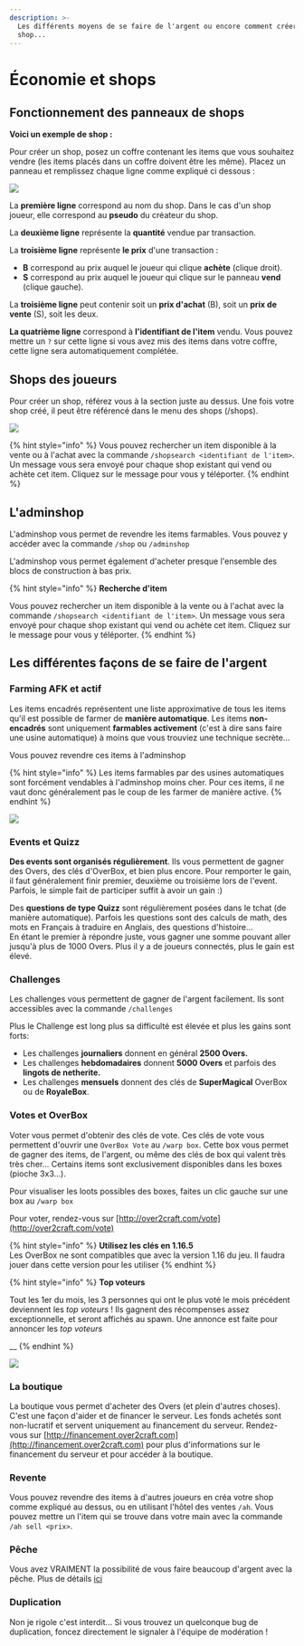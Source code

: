```yaml
---
description: >-
  Les différents moyens de se faire de l'argent ou encore comment créer un
  shop...
---
```


# Économie et shops

## Fonctionnement des panneaux de shops

**Voici un exemple de shop :**

Pour créer un shop, posez un coffre contenant les items que vous souhaitez vendre \(les items placés dans un coffre doivent être les même\). Placez un panneau et remplissez chaque ligne comme expliqué ci dessous :

![](.gitbook/assets/image%20%287%29.png)

La **première ligne** correspond au nom du shop. Dans le cas d'un shop joueur, elle correspond au **pseudo** du créateur du shop.

La **deuxième ligne** représente la **quantité** vendue par transaction.

La **troisième ligne** représente **le prix** d'une transaction :

* **B** correspond au prix auquel le joueur qui clique **achète** \(clique droit\).
* **S** correspond au prix auquel le joueur qui clique sur le panneau **vend** \(clique gauche\).

La **troisième ligne** peut contenir soit un **prix d'achat** \(B\), soit un **prix de vente** \(S\), soit les deux.

**La quatrième ligne** correspond à **l'identifiant de l'item** vendu. Vous pouvez mettre un `?` sur cette ligne si vous avez mis des items dans votre coffre, cette ligne sera automatiquement complétée.

## Shops des joueurs

Pour créer un shop, référez vous à la section juste au dessus. Une fois votre shop créé, il peut être référencé dans le menu des shops \(/shops\). 

![](.gitbook/assets/image%20%283%29.png)

{% hint style="info" %}
Vous pouvez rechercher un item disponible à la vente ou à l'achat avec la commande `/shopsearch <identifiant de l'item>`. Un message vous sera envoyé pour chaque shop existant qui vend ou achète cet item. Cliquez sur le message pour vous y téléporter.
{% endhint %}

## L'adminshop

L'adminshop vous permet de revendre les items farmables. Vous pouvez y accéder avec la commande `/shop` ou `/adminshop`

L'adminshop vous permet également d'acheter presque l'ensemble des blocs de construction à bas prix.

{% hint style="info" %}
**Recherche d'item**

Vous pouvez rechercher un item disponible à la vente ou à l'achat avec la commande `/shopsearch <identifiant de l'item>`. Un message vous sera envoyé pour chaque shop existant qui vend ou achète cet item. Cliquez sur le message pour vous y téléporter.
{% endhint %}

## Les différentes façons de se faire de l'argent 

### Farming AFK et actif

Les items encadrés représentent une liste approximative de tous les items qu'il est possible de farmer de **manière automatique**. Les items **non-encadrés** sont uniquement **farmables activement** \(c'est à dire sans faire une usine automatique\) à moins que vous trouviez une technique secrète...

Vous pouvez revendre ces items à l'adminshop

{% hint style="info" %}
Les items farmables par des usines automatiques sont forcément vendables à l'adminshop moins cher. Pour ces items, il ne vaut donc généralement pas le coup de les farmer de manière active. 
{% endhint %}

![](.gitbook/assets/image%20%2826%29.png)

### Events et Quizz

**Des events sont organisés régulièrement**. Ils vous permettent de gagner des Overs, des clés d'OverBox, et bien plus encore. Pour remporter le gain, il faut généralement finir premier, deuxième ou troisième lors de l'event. Parfois, le simple fait de participer suffit à avoir un gain :\)

Des **questions de type Quizz** sont régulièrement posées dans le tchat \(de manière automatique\). Parfois les questions sont des calculs de math, des mots en Français à traduire en Anglais, des questions d'histoire...   
En étant le premier à répondre juste, vous gagner une somme pouvant aller jusqu'à plus de 1000 Overs. Plus il y a de joueurs connectés, plus le gain est élevé. 

### Challenges

Les challenges vous permettent de gagner de l'argent facilement. Ils sont accessibles avec la commande `/challenges`

Plus le Challenge est long plus sa difficulté est élevée et plus les gains sont forts: 

* Les challenges **journaliers** donnent en général **2500 Overs.**
* Les challenges **hebdomadaires** donnent **5000 Overs** et parfois des **lingots de netherite.** 
* Les challenges **mensuels** donnent des clés de **SuperMagical** OverBox ou de **RoyaleBox**.

### Votes et OverBox

Voter vous permet d'obtenir des clés de vote. Ces clés de vote vous permettent d'ouvrir une `OverBox Vote` au `/warp box`. Cette box vous permet de gagner des items, de l'argent, ou même des clés de box qui valent très très cher... Certains items sont exclusivement disponibles dans les boxes \(pioche 3x3...\). 

Pour visualiser les loots possibles des boxes, faites un clic gauche sur une box au `/warp box`

Pour voter, rendez-vous sur [http://over2craft.com/vote](http://over2craft.com/vote)

{% hint style="info" %}
**Utilisez les clés en 1.16.5**  
Les OverBox ne sont compatibles que avec la version 1.16 du jeu. Il faudra jouer dans cette version pour les utiliser
{% endhint %}

{% hint style="info" %}
**Top voteurs**   
  
Tout les 1er du mois, les 3 personnes qui ont le plus voté le mois précédent deviennent les _top voteurs_ ! Ils gagnent des récompenses assez exceptionnelle, et seront affichés au spawn. Une annonce est faite pour annoncer les _top voteurs_

\_\_
{% endhint %}

![](.gitbook/assets/image%20%2810%29.png)

### La boutique 

La boutique vous permet d'acheter des Overs \(et plein d'autres choses\). C'est une façon d'aider et de financer le serveur. Les fonds achetés sont non-lucratif et servent uniquement au financement du serveur. Rendez-vous sur [http://financement.over2craft.com](http://financement.over2craft.com) pour plus d'informations sur le financement du serveur et pour accéder à la boutique.

### Revente

Vous pouvez revendre des items à d'autres joueurs en créa votre shop comme expliqué au dessus, ou en utilisant l'hôtel des ventes `/ah`. Vous pouvez mettre un l'item qui se trouve dans votre main avec la commande `/ah sell <prix>`.

### Pêche

Vous avez VRAIMENT la possibilité de vous faire beaucoup d'argent avec la pêche. Plus de détails [ici](fonctionalitee.md#peche)

### Duplication

Non je rigole c'est interdit... Si vous trouvez un quelconque bug de duplication, foncez directement le signaler à l'équipe de modération !



